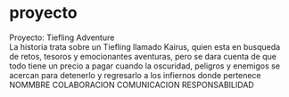 # proyecto
Proyecto: Tiefling Adventure<br>
La historia trata sobre un Tiefling llamado Kairus, quien esta en busqueda de retos, tesoros y emocionantes aventuras, pero se dara cuenta de que todo tiene un precio a pagar cuando la oscuridad, peligros y enemigos se acercan para detenerlo y regresarlo a los infiernos donde pertenece<br>
NOMMBRE COLABORACION COMUNICACION RESPONSABILIDAD
